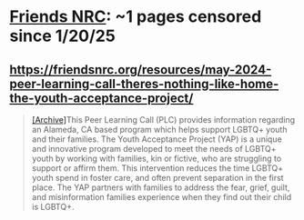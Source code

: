 



# [Friends NRC](friendsnrc.org): ~1 pages censored since 1/20/25

## https://friendsnrc.org/resources/may-2024-peer-learning-call-theres-nothing-like-home-the-youth-acceptance-project/


> [[Archive]](https://web.archive.org/web/20240000000000*/https://friendsnrc.org/resources/may-2024-peer-learning-call-theres-nothing-like-home-the-youth-acceptance-project/)This Peer Learning Call (PLC) provides information regarding an Alameda, CA based program which helps support LGBTQ+ youth and their families. The Youth Acceptance Project (YAP) is a unique and innovative program developed to meet the needs of LGBTQ+ youth by working with families, kin or fictive, who are struggling to support or affirm them. This intervention reduces the time LGBTQ+ youth spend in foster care, and often prevent separation in the first place. The YAP partners with families to address the fear, grief, guilt, and misinformation families experience when they find out their child is LGBTQ+.